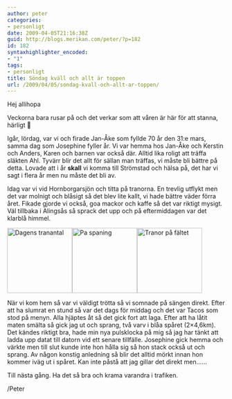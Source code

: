 ```yaml
---
author: peter
categories:
- personligt
date: 2009-04-05T21:16:38Z
guid: http://blogs.merikan.com/peter/?p=182
id: 182
syntaxhighlighter_encoded:
- "1"
tags:
- personligt
title: Söndag kväll och allt är toppen
url: /2009/04/05/sondag-kvall-och-allt-ar-toppen/
---
```


Hej allihopa

Veckorna bara rusar på och det verkar som att våren är här för att stanna, härligt 🙂

Igår, lördag, var vi och firade Jan-Åke som fyllde 70 år den 31:e mars, samma dag som Josephine fyller år. Vi var hemma hos Jan-Åke och Kerstin och Anders, Karen och barnen var också där. Alltid lika roligt att träffa släkten Ahl. Tyvärr blir det allt för sällan man träffas, vi måste bli bättre på detta. Lovade att i år **skall** vi komma till Strömstad och hälsa på, det har vi sagt i flera år men nu måste det bli av.

Idag var vi vid Hornborgarsjön och titta på tranorna. En trevlig utflykt men det var molnigt och blåsigt så det blev lite kallt, vi hade bättre väder förra året. Fikade gjorde vi också, goa mackor och kaffe så det var riktigt mysigt. Väl tillbaka i Alingsås så sprack det upp och på eftermiddagen var det klarblå himmel.

<a rel="lightbox[tranor]" href="http://blogs.merikan.com/peter/files/2009/04/1238932671813-1024x768.jpg"><img class="size-thumbnail wp-image-183" src="http://blogs.merikan.com/peter/files/2009/04/1238932671813-150x150.jpg" alt="Dagens tranantal" width="150" height="150" /></a><a rel="lightbox[tranor]" href="http://blogs.merikan.com/peter/files/2009/04/1238931895546-768x1024.jpg"><img class="alignnone size-thumbnail wp-image-184" src="http://blogs.merikan.com/peter/files/2009/04/1238931895546-150x150.jpg" alt="Pa spaning" width="150" height="150" /></a><a rel="lightbox[tranor]" href="http://blogs.merikan.com/peter/files/2009/04/1238931928626-1024x768.jpg"><img class="alignnone size-thumbnail wp-image-185" src="http://blogs.merikan.com/peter/files/2009/04/1238931928626-150x150.jpg" alt="Tranor på fältet" width="150" height="150" /></a>

När vi kom hem så var vi väldigt trötta så vi somnade på sängen direkt. Efter att ha slumrat en stund så var det dags för middag och det var Tacos som stod på menyn. Alla hjäptes åt så det gick fort att laga. Efter att ha låtit maten smälta så gick jag ut och sprang, två varv i blåa spåret (2&#215;4,6km). Det kändes riktigt bra, hade min nya pulsklocka på mig så jag har tänkt att ladda upp datat till datorn vid ett senare tillfälle. Josephine gick hemma och värkte men till slut kunde inte hon hålla sig så hon stack också ut och sprang. Av någon konstig anledning så blir det alltid mörkt innan hon kommer iväg ut i spåret. Kan inte påstå att jag gillar det direkt men&#8230;&#8230;

Till nästa gång. Ha det så bra och krama varandra i trafiken.

/Peter